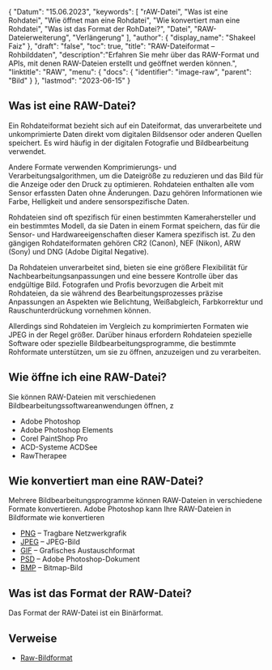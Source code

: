 {
"Datum": "15.06.2023",
  "keywords": [
"rAW-Datei",
"Was ist eine Rohdatei",
"Wie öffnet man eine Rohdatei",
"Wie konvertiert man eine Rohdatei",
"Was ist das Format der RohDatei?",
"Datei",
"RAW-Dateierweiterung",
"Verlängerung"
],
  "author": {
"display_name": "Shakeel Faiz"
},
"draft": "false",
"toc": true,
"title": "RAW-Dateiformat – Rohbilddaten",
  "description":"Erfahren Sie mehr über das RAW-Format und APIs, mit denen RAW-Dateien erstellt und geöffnet werden können.",
"linktitle": "RAW",
  "menu": {
    "docs": {
      "identifier": "image-raw",
"parent": "Bild"
}
},
"lastmod": "2023-06-15"
}

## Was ist eine RAW-Datei?

Ein Rohdateiformat bezieht sich auf ein Dateiformat, das unverarbeitete und unkomprimierte Daten direkt vom digitalen Bildsensor oder anderen Quellen speichert. Es wird häufig in der digitalen Fotografie und Bildbearbeitung verwendet.

Andere Formate verwenden Komprimierungs- und Verarbeitungsalgorithmen, um die Dateigröße zu reduzieren und das Bild für die Anzeige oder den Druck zu optimieren. Rohdateien enthalten alle vom Sensor erfassten Daten ohne Änderungen. Dazu gehören Informationen wie Farbe, Helligkeit und andere sensorspezifische Daten.

Rohdateien sind oft spezifisch für einen bestimmten Kamerahersteller und ein bestimmtes Modell, da sie Daten in einem Format speichern, das für die Sensor- und Hardwareeigenschaften dieser Kamera spezifisch ist. Zu den gängigen Rohdateiformaten gehören CR2 (Canon), NEF (Nikon), ARW (Sony) und DNG (Adobe Digital Negative).

Da Rohdateien unverarbeitet sind, bieten sie eine größere Flexibilität für Nachbearbeitungsanpassungen und eine bessere Kontrolle über das endgültige Bild. Fotografen und Profis bevorzugen die Arbeit mit Rohdateien, da sie während des Bearbeitungsprozesses präzise Anpassungen an Aspekten wie Belichtung, Weißabgleich, Farbkorrektur und Rauschunterdrückung vornehmen können.

Allerdings sind Rohdateien im Vergleich zu komprimierten Formaten wie JPEG in der Regel größer. Darüber hinaus erfordern Rohdateien spezielle Software oder spezielle Bildbearbeitungsprogramme, die bestimmte Rohformate unterstützen, um sie zu öffnen, anzuzeigen und zu verarbeiten.

## Wie öffne ich eine RAW-Datei?

Sie können RAW-Dateien mit verschiedenen Bildbearbeitungssoftwareanwendungen öffnen, z

- Adobe Photoshop
- Adobe Photoshop Elements
- Corel PaintShop Pro
- ACD-Systeme ACDSee
- RawTherapee

## Wie konvertiert man eine RAW-Datei?

Mehrere Bildbearbeitungsprogramme können RAW-Dateien in verschiedene Formate konvertieren. Adobe Photoshop kann Ihre RAW-Dateien in Bildformate wie konvertieren

- [PNG](/image/png/) – Tragbare Netzwerkgrafik
- [JPEG](/image/jpeg/) – JPEG-Bild
- [GIF](/image/gif/) – Grafisches Austauschformat
- [PSD](/image/psd/) – Adobe Photoshop-Dokument
- [BMP](/image/bmp/) – Bitmap-Bild

## Was ist das Format der RAW-Datei?

Das Format der RAW-Datei ist ein Binärformat.

## Verweise
* [Raw-Bildformat](https://en.wikipedia.org/wiki/Raw_image_format)

